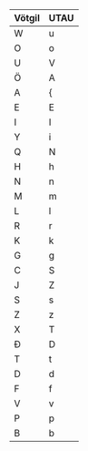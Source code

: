 | Vötgil | UTAU |
| ------ | ---- |
| W      | u    |
| O      | o    |
| U      | V    |
| Ö      | A    |
| A      | {    |
| E      | E    |
| I      | I    |
| Y      | i    |
| Q      | N    |
| H      | h    |
| N      | n    |
| M      | m    |
| L      | l    |
| R      | r    |
| K      | k    |
| G      | g    |
| C      | S    |
| J      | Z    |
| S      | s    |
| Z      | z    |
| X      | T    |
| Ð      | D    |
| T      | t    |
| D      | d    |
| F      | f    |
| V      | v    |
| P      | p    |
| B      | b    |
